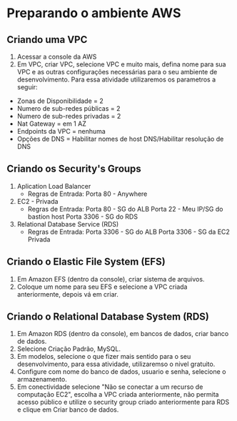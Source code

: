 # Preparando o ambiente AWS

## Criando uma VPC
1. Acessar a console da AWS
2. Em VPC, criar VPC, selecione VPC e muito mais, defina nome para sua VPC e as outras configurações necessárias para o seu ambiente de desenvolvimento. 
Para essa atividade utilizaremos os parametros a seguir:
  * Zonas de Disponibilidade = 2
  * Numero de sub-redes públicas = 2
  * Numero de sub-redes privadas = 2
  * Nat Gateway = em 1 AZ
  * Endpoints da VPC = nenhuma
  * Opções de DNS = Habilitar nomes de host DNS/Habilitar resolução de DNS

## Criando os Security's Groups
1. Aplication Load Balancer
   - Regras de Entrada:
    Porta 80 - Anywhere
1. EC2 - Privada
   - Regras de Entrada:
    Porta 80 - SG do ALB
    Porta 22 - Meu IP/SG do bastion host
    Porta 3306 - SG do RDS
1. Relational Database Service (RDS)
   - Regras de Entrada:
    Porta 3306 - SG do ALB
    Porta 3306 - SG da EC2 Privada

## Criando o Elastic File System (EFS)
1. Em Amazon EFS (dentro da console), criar sistema de arquivos.
2. Coloque um nome para seu EFS e selecione a VPC criada anteriormente, depois vá em criar.

## Criando o Relational Database System (RDS)
1. Em Amazon RDS (dentro da console), em bancos de dados, criar banco de dados.
2. Selecione Criação Padrão, MySQL.
3. Em modelos, selecione o que fizer mais sentido para o seu desenvolvimento, para essa atividade, utilizaremso o nivel gratuito.
4. Configure com nome do banco de dados, usuario e senha, selecione o armazenamento.
5. Em conectividade selecione "Não se conectar a um recurso de computação EC2", escolha a VPC criada anteriormente, não permita acesso público e utilize o security group criado anteriormente para RDS e clique em Criar banco de dados.
